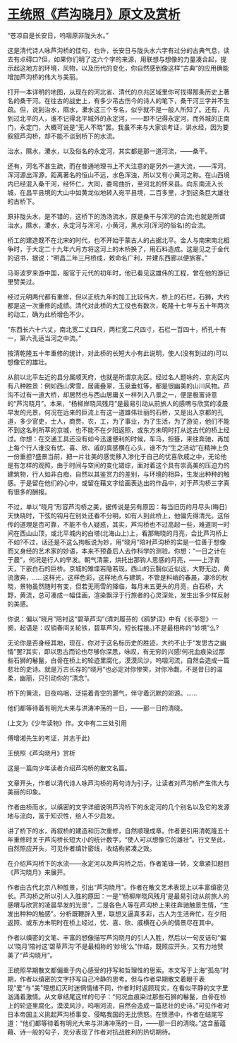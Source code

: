 # [王统照《芦沟晓月》原文及赏析](https://www.vrrw.net/wx/9069.html)

“苍凉自是长安日，呜咽原非陇头水。”

这是清代诗人咏芦沟桥的佳句，也许，长安日与陇头水六字有过分的古典气息，读去有点碍口?但，如果你们明了这六个字的来源，用联想与想像的力量凑合起，提示起这地方的环境，风物，以及历代的变化，你自然感到像这样“古典”的应用确能增加芦沟桥的伟大与美丽。

打开一本详明的地图，从现在的河北省、清代的京兆区域里你可找得那条历史上著名的桑干河。在往古的战史上，有多少吊古伤今的诗人的笔下，桑干河三字并不生疏。但，说到治水，隰水，㶟水这三个专名，似乎就不是一般人所知了。还有，凡到过北平的人，谁不记得北平城外的永定河，——即不记得永定河，而外城的正南门，永定门，大概可说是“无人不晓”罢。我虽不来与大家谈考证，讲水经，因为要叙叙芦沟桥，却不能不谈到桥下的水流。

治水，隰水，㶟水，以及俗名的永定河，其实都是那一道河流，——桑干。



还有，河名不甚生疏，而在普通地理书上不大注意的是另外一道大流，——浑河。浑河源出浑源，距离著名的恒山不远，水色浑浊，所以又有小黄河之称。在山西境内已经混入桑干河，经怀仁，大同，委弯曲折，至河北的怀来县。向东南流入长城，在昌平县境的大山中如黄龙似地转入宛平县境，二百多里，才到这条巨大雄壮的古桥下。

原非陇头水，是不错的，这桥下的汤汤流水，原是桑干与浑河的合流;也就是所谓治水，隰水，㶟水，永定河与浑河，小黄河，黑水河(浑河的俗名)的合流。

桥工的建造既不在北宋的时代，也不开始于蒙古人的占据北平。金人与南宋南北相争时，于大定二十九年六月方将这河上的木桥换了，用石料造成。这是见之于金代的诏书，据说：“明昌二年三月桥成，敕命名广利，并建东西廊以便旅客。”

马哥波罗来游中国，服官于元代的初年时，他已看见这雄伟的工程，曾在他的游记里赞美过。

经过元明两代都有重修，但以正统九年的加工比较伟大，桥上的石栏，石狮，大约都是这一次重修的成绩。清代对此桥的大工役也有数次，乾隆十七年与五十年两次的动工，确为此桥增色不少。

“东西长六十六丈，南北宽二丈四尺，两栏宽二尺四寸，石栏一百四十，桥孔十有一，第六孔适当河之中流。”

按清乾隆五十年重修的统计，对此桥的长短大小有此说明，使人(没有到过的)可以想像它的雄壮。

从前以北平左近的县分属顺天府，也就是所谓京兆区。经过名人题咏的，京兆区内有八种胜景：例如西山霁雪，居庸叠翠，玉泉垂虹等，都是很幽美的山川风物。芦沟不过有一道大桥，却居然也与西山居庸关一样列入八景之一，便是极富诗意的“芦沟晓月”。本来，“杨柳岸晓风残月”是最易引动从前旅人的感喟与欣赏的凌晨早发的光景，何况在远来的巨流上有这一道雄伟壮丽的石桥，又是出入京都的孔道，多少官吏，士人，商贾，农，工，为了事业，为了生活，为了游览，他们不能不到这名利所萃的京城，也不能不在夕阳返照，或东方未明时打从这古代的桥上经过。你想：在交通工具还没有如今迅速便利的时候，车马，担簦，来往奔驰，再加上每个行人谁没有忧、喜、欣、戚的真感横在心头，谁不为“生之活动”在精神上负一份重担?盛景当前，把一片壮美的感觉移入渗化于自己的忧喜欣戚之中，无论他是有怎样的观照，由于时间与空间的变化错综，面对着这个具有崇高美的压迫力的建筑物，行人如非白痴，自然以其鉴赏力的差别，与环境的相异，生发出种种的触感。于是留在他们的心中，或留在藉文字绘画表达出的作品中，对于芦沟桥三字真有很多的酬报。

不过，单以“晓月”形容芦沟桥之美，据传说是另有原因：每当旧历的月尽头(晦日)天快晓时，下弦的钩月在别处还看不分明，如有人到此桥上，他偏先得清光。这俗传的道理是否可靠，不能不令人疑惑，其实，芦沟桥也不过高起一些，难道同一时间在西山山顶，或北平城内的白塔(北海山上)上，看那晦晓的月亮，会比芦沟桥上不如?不过，话还是不这么拘板说为妙，用“晓月”陪衬芦沟桥的实是一位善于想像而又身经的艺术家的妙语，本来不预备后人去作科学的测验。你想：“一日之计在于晨”，何况是行人的早发。朝气清蒙，烘托出那钩人思感的月亮，——上浮青天，下嵌白石的巨桥。京城的雉堞若隐若现，西山的云翳似近似远，大野无边，黄流激奔，……这样光，这样色彩，这样地点与建筑，不管是料峭的春晨，凄冷的秋晓，景物虽然随时有变，但若无雨雪的降临，每月末五更头的月亮，白石桥，大野，黄流，总可凑成一幅佳画，渲染飘浮于行旅者的心灵深处，发生出多少样反射的美感。

你说：偏以“晓月”陪衬这“碧草芦沟”(清刘履芬的《鸥梦词》中有《长亭怨》一阕，起语是：叹销春间关轮铁，碧草芦沟，短长程接。)不是最相称的“妙境”么?

无论你是否身经其地，现在，你对于这名标历史的胜迹，大约不止于“发思古之幽情”罢?其实，即以思古而论也尽够你深思，咏叹，有无穷的兴感!何况血痕染过那些石狮的鬈鬣，白骨在桥上的轮迹里腐化，漠漠风沙，呜咽河流，自然会造成一篇悲壮的史诗。就是万古长存的“晓月”也必定对你惨笑，对你冷觑，不是昔日的温柔，幽丽，只引动你的“清念”。

桥下的黄流，日夜呜咽，泛挹着青空的灏气，伴守着沉默的郊源。……

他们都等待着有明光大来与洪涛冲荡的一日，——那一日的清晓。

(上文为《少年读物》作。文中有二三处引用

傅增湘先生的考证，并志于此)

王统照《芦沟晓月》赏析

这是一篇向少年读者介绍芦沟桥的散文名篇。

文章开头，作者以清代诗人咏芦沟桥的两句诗为引子，让读者对芦沟桥产生伟大与美丽的印象。

作者由桥而水，以缜密的文字详细说明芦沟桥下的永定河的几个别名以及它的发源地与流向，富于知识性，给人不少启发。

讲了桥下的水，再叙桥的建造和历次重修，自然顺理成章。作者更引用清乾隆五十年重修时关于芦沟桥长短大小的统计数字，“使人可以想像它的雄壮”。行文至此，自然照应开头，可见作者缜针密线，收结构紧凑之效。

在介绍芦沟桥下的水流——永定河以及芦沟桥之后，作者笔锋一转，文章紧扣题目《芦沟晓月》来展开。

作者由古代北京八种胜景，引出“芦沟晓月”。作者在散文艺术表现上以丰富缜密见长。芦沟桥之所以引人入胜的原因：一是“‘杨柳岸晓风残月’是最易引动从前旅人的感喟与欣赏的凌晨早发的光景”，二是各色人等在芦沟桥上来往奔驰触景生情，“生发出种种的触感”。分析既鞭辟入里，联想又逼真多彩，古人为生活奔忙，在夕阳返照、或东方未明时在桥上经过，忧、喜、欣、戚横在心头的情景尽在其中。

作者以缜密的文笔、丰富的想像描写芦沟晓月的引人入胜，然后以一句反诘句“偏以‘晓月’陪衬这‘碧草芦沟’不是最相称的‘妙境’么”作结，既照应开头，又有力地赞美了“芦沟晓月”。

王统照早期散文都偏重于内心感受的抒写和哲理性的思索。本文写于上海“孤岛”时期，作者以缜密的文字抒写自己冷静的思考。但与作者早期散文着眼于表现“爱”与“美”理想幻灭时迷惘情绪不同，作者时时返顾现实，在看似平静的文字里汹涌着激情。从文章结尾这样的句子：“何况血痕染过那些石狮的鬈鬣，白骨在桥上的轮迹里腐化，漠漠风沙，呜咽河流，自然会造成一篇悲壮的史诗。”可见作者对日本帝国主义挑起芦沟桥事变、侵略我国的无比愤怒。在愤懑中，作者在结尾写道：“他们都等待着有明光大来与洪涛冲荡的一日，——那一日的清晓。”这含蓄蕴藉、诗一般的句子，充分表现了作者对抗战胜利的热切期待。

